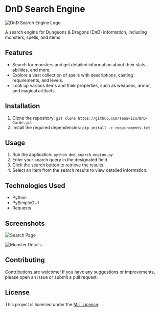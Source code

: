 # DnD Search Engine

![DnD Search Engine Logo](https://example.com/logo.png)

A search engine for Dungeons & Dragons (DnD) information, including monsters, spells, and items.

## Features

- Search for monsters and get detailed information about their stats, abilities, and more.
- Explore a vast collection of spells with descriptions, casting requirements, and levels.
- Look up various items and their properties, such as weapons, armor, and magical artifacts.

## Installation

1. Clone the repository: `git clone https://github.com/Tanakiin/DnD-Guide.git`
2. Install the required dependencies: `pip install -r requirements.txt`

## Usage

1. Run the application: `python dnd_search_engine.py`
2. Enter your search query in the designated field.
3. Click the search button to retrieve the results.
4. Select an item from the search results to view detailed information.

## Technologies Used

- Python
- PySimpleGUI
- Requests

## Screenshots

![Search Page](screenshots/search_page.png)

![Monster Details](screenshots/monster_details.png)

## Contributing

Contributions are welcome! If you have any suggestions or improvements, please open an issue or submit a pull request.

## License

This project is licensed under the [MIT License](LICENSE).

